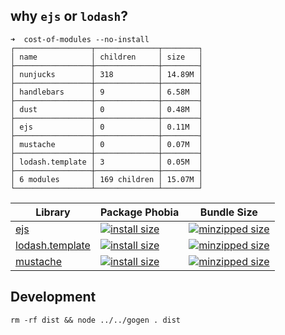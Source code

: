 ## why `ejs` or `lodash`?

```
➜  cost-of-modules --no-install
┌─────────────────┬──────────────┬────────┐
│ name            │ children     │ size   │
├─────────────────┼──────────────┼────────┤
│ nunjucks        │ 318          │ 14.89M │
├─────────────────┼──────────────┼────────┤
│ handlebars      │ 9            │ 6.58M  │
├─────────────────┼──────────────┼────────┤
│ dust            │ 0            │ 0.48M  │
├─────────────────┼──────────────┼────────┤
│ ejs             │ 0            │ 0.11M  │
├─────────────────┼──────────────┼────────┤
│ mustache        │ 0            │ 0.07M  │
├─────────────────┼──────────────┼────────┤
│ lodash.template │ 3            │ 0.05M  │
├─────────────────┼──────────────┼────────┤
│ 6 modules       │ 169 children │ 15.07M │
└─────────────────┴──────────────┴────────┘
```

| Library                                                          | Package Phobia                                                                                                                     | Bundle Size                                                                                                                 |
| ---------------------------------------------------------------- | ---------------------------------------------------------------------------------------------------------------------------------- | --------------------------------------------------------------------------------------------------------------------------- |
| [ejs](https://ejs.co/)                                           | [![install size](https://badgen.net/packagephobia/install/ejs)](https://packagephobia.now.sh/result?p=ejs)                         | [![minzipped size](https://badgen.net/bundlephobia/min/ejs)](https://bundlephobia.com/result?p=ejs)                         |
| [lodash.template](https://www.npmjs.com/package/lodash.template) | [![install size](https://badgen.net/packagephobia/install/lodash.template)](https://packagephobia.now.sh/result?p=lodash.template) | [![minzipped size](https://badgen.net/bundlephobia/min/lodash.template)](https://bundlephobia.com/result?p=lodash.template) |
| [mustache](https://www.npmjs.com/package/mustache)               | [![install size](https://badgen.net/packagephobia/install/mustache)](https://packagephobia.now.sh/result?p=mustache)               | [![minzipped size](https://badgen.net/bundlephobia/min/mustache)](https://bundlephobia.com/result?p=mustache)               |

## Development

```
rm -rf dist && node ../../gogen . dist
```
